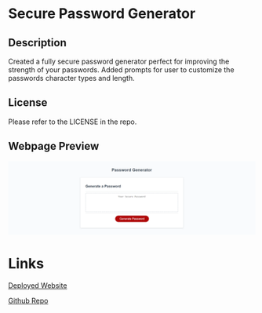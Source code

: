 # Secure Password Generator

## Description

Created a fully secure password generator perfect for improving the strength of your passwords. Added prompts for user to customize the passwords character types and length.

## License

Please refer to the LICENSE in the repo.

## Webpage Preview

![webpage preview](assets/images/secure-pass-gen.png)

# Links

[Deployed Website](https://connorg45.github.io/secure-pass-gen/)

[Github Repo](https://github.com/connorg45/secure-pass-gen)
